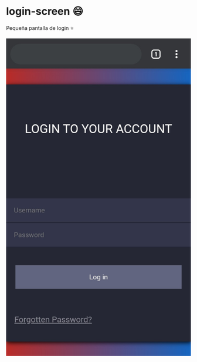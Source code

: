 # login-screen :smile:

Pequeña pantalla de login :star:

![Login-screen screenshot](https://raw.githubusercontent.com/ethan-pwd/login-screen/master/login-mobil.jpg)
